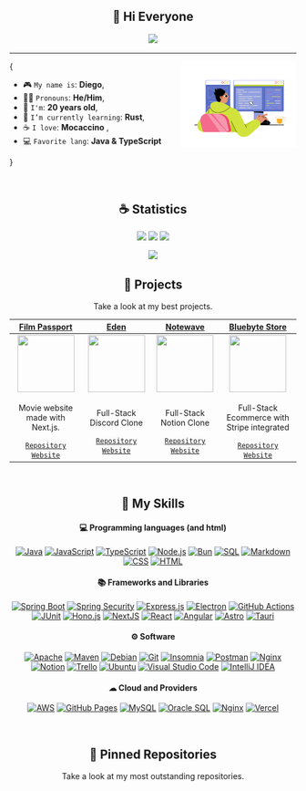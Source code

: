 <h2 align="center">👋 Hi Everyone</h2>

<p align="center">
    <img src="https://komarev.com/ghpvc/?username=Ripdiegozz&color=blue"/>
</p>

<hr/>

<img align='right' src='./assets/1.gif' width='40%'>  

{  

* 🎮 `My name is`: **Diego**,
* 👨‍💼 `Pronouns`: **He/Him**,
* 🦾 `I'm`: **20 years old**,
* 📖 `I’m currently learning`: **Rust**,
* ☕ `I love`: **Mocaccino**  ,
* 💻 `Favorite lang`: **Java & TypeScript**  

}

<br/>

<h2 align="center">☕ Statistics</h2>

<p align="center">
  <img height="50%" width="auto" src ="https://github-readme-stats.vercel.app/api?username=Ripdiegozz&show_icons=true&count_private=true&theme=material-palenight&hide_border=true&hide=issues,contribs&bg_color=00000000">
  <img height="50%" width="auto" src ="https://github-readme-stats.vercel.app/api/top-langs/?username=Ripdiegozz&layout=compact&hide_border=true&theme=material-palenight&bg_color=00000000&langs_count=6&hide=jupyter%20notebook,tex,css,php&exclude_repo=Pacman-AI">
  <img src ="https://github-readme-streak-stats.herokuapp.com?user=Ripdiegozz&theme=material-palenight&hide_border=true&background=FFFFFF00">
</p>

<p align="center">
    <img src="https://github-profile-trophy.vercel.app/?username=Ripdiegozz&theme=tokyonight"/>
</p>

<h2 align="center">🚀 Projects</h2>
<p align="center">Take a look at my best projects.</p>

| <a href="https://github.com/Ripdiegozz/FilmPassport" target="_blank">**Film Passport**</a> | <a href="https://github.com/Ripdiegozz/eden" target="_blank">**Eden**</a> | <a href="https://github.com/Ripdiegozz/Notewave" target="_blank">**Notewave**</a> | <a href="https://github.com/Ripdiegozz/BluebyteStore" target="_blank">**Bluebyte Store**</a> |
| :---: | :---: | :---: | :---: |
<img align='center' src='https://img.icons8.com/?size=100&id=46U6mq4cUDbf&format=png&color=ffffff' width="100px"  height='100px'> | <img align='center' width="100px" src='https://img.clerk.com/eyJ0eXBlIjoicHJveHkiLCJzcmMiOiJodHRwczovL2ltYWdlcy5jbGVyay5kZXYvdXBsb2FkZWQvaW1nXzJhb2R0RjlHM2RmV1llVjBIc2taVXRvSG0xRSJ9?width=200' height='100px'>  | <img align='center' src='https://notewave-lake.vercel.app/_next/image?url=%2Ffavicon-dark.ico&w=64&q=75' width="100px" height='100px'> | <img align='center' src='https://github.com/Ripdiegozz/Ripdiegozz/assets/82405377/0f3011bd-3e52-4086-80ee-fd5776e05b21?raw=true' width="100px" height='100px'> |
| <p>Movie website made with Next.js.</p> <a href="https://github.com/Ripdiegozz/FilmPassport" target="_blank">`Repository`</a> <a href="https://film-passport.netlify.app/" target="_blank">`Website`</a> | <p>Full-Stack Discord Clone</p> <a href="https://github.com/Ripdiegozz/Eden" target="_blank">`Repository`</a> <a href="https://eden-coral.vercel.app/" target="_blank">`Website`</a> | <p>Full-Stack Notion Clone</p> <a href="https://github.com/Ripdiegozz/Notewave" target="_blank">`Repository`</a> <a href="https://notewave-lake.vercel.app/" target="_blank">`Website`</a> | <p>Full-Stack Ecommerce with Stripe integrated</p> <a href="https://github.com/Ripdiegozz/BluebyteStore" target="_blank">`Repository`</a> <a href="https://bluebyte-store.vercel.app/" target="_blank">`Website`</a> |
<br/>

<h2 align="center">🌱 My Skills</h2>

<h4 align="center">💻 Programming languages (and html)</h4>

<p align="center">
<a href="https://github.com/search?q=user%3ARipdiegozz+language%3Ajava"><img alt="Java" src="https://custom-icon-badges.demolab.com/badge/Java-007396.svg?logo=java&logoColor=white"></a>
<a href="https://github.com/search?q=user%3ARipdiegozz+language%3Ajavascript"><img alt="JavaScript" src="https://img.shields.io/badge/JavaScript-F7DF1E.svg?logo=javascript&logoColor=black"></a>
<a href="https://github.com/search?q=user%3ARipdiegozz+language%3AtypeScript"><img alt="TypeScript" src="https://img.shields.io/badge/TypeScript-007ACC.svg?logo=typescript&logoColor=white"></a>
<a href="https://github.com/search?q=user%3ARipdiegozz+language%3Ajavascript"><img alt="Node.js" src="https://img.shields.io/badge/Node.js-43853D.svg?logo=node.js&logoColor=white"></a>
<a href="https://github.com/search?q=user%3ARipdiegozz+language%3Atypescript"><img alt="Bun" src="https://img.shields.io/badge/Bun-FFF.svg?logo=bun&logoColor=black"></a>
<a href="https://github.com/search?q=user%3ARipdiegozz+language%3Asql"><img alt="SQL" src="https://custom-icon-badges.demolab.com/badge/SQL-025E8C.svg?logo=database&logoColor=white"></a>
<a href="https://github.com/search?q=user%3ARipdiegozz+language%3Amarkdown"><img alt="Markdown" src="https://img.shields.io/badge/Markdown-000000.svg?logo=markdown&logoColor=white"></a>
<a href="https://github.com/search?q=user%3ARipdiegozz+language%3Acss"><img alt="CSS" src="https://img.shields.io/badge/CSS-1572B6.svg?logo=css3&logoColor=white"></a>
<a href="https://github.com/search?q=user%3ARipdiegozz+language%3Ahtml"><img alt="HTML" src="https://img.shields.io/badge/HTML-E34F26.svg?logo=html5&logoColor=white"></a>
</p>

<h4 align="center">📚 Frameworks and Libraries</h4>

<p align="center">
<a href="#"><img alt="Spring Boot" src="https://img.shields.io/badge/Spring%20Boot-25A162.svg?logo=springboot&logoColor=white"></a>
<a href="#"><img alt="Spring Security" src="https://img.shields.io/badge/Spring%20Security-25A162.svg?logo=springsecurity&logoColor=white"></a>
<a href="#"><img alt="Express.js" src="https://img.shields.io/badge/Express-404d59.svg?logo=express&logoColor=white"></a>
<a href="#"><img alt="Electron" src="https://img.shields.io/badge/Electron-20232e.svg?logo=electron&logoColor=white"></a>
<a href="#"><img alt="GitHub Actions" src="https://img.shields.io/badge/GitHub%20Actions-2671E5.svg?logo=github%20actions&logoColor=white"></a>
<a href="#"><img alt="JUnit" src="https://custom-icon-badges.demolab.com/badge/JUnit-25A162.svg?logo=check-circle&logoColor=white"></a>
<a href="#"><img alt="Hono.js" src="https://img.shields.io/badge/Hono.js-E0234E.svg?logo=hono&logoColor=white"></a>
<a href="#"><img alt="NextJS" src="https://img.shields.io/badge/NextJS-000000.svg?logo=nextdotjs&logoColor=white"></a>
<a href="#"><img alt="React" src="https://img.shields.io/badge/React-61DAFB.svg?logo=react&logoColor=black"></a>
<a href="#"><img alt="Angular" src="https://img.shields.io/badge/Angular-E0234E.svg?logo=angular&logoColor=white"></a>
<a href="#"><img alt="Astro" src="https://img.shields.io/badge/Astro.js-F05033.svg?logo=astro&logoColor=white"></a>
<a href="#"><img alt="Tauri" src="https://img.shields.io/badge/Tauri-24C8DB.svg?logo=tauri&logoColor=white"></a>
</p>

<h4 align="center">⚙ Software</h4>

<p align="center">
<a href="#"><img alt="Apache" src="https://img.shields.io/badge/Apache-D22128.svg?logo=apache&logoColor=white"></a>
<a href="#"><img alt="Maven" src="https://img.shields.io/badge/Apache_Maven-C71A36.svg?logo=apache-maven&logoColor=white"></a>
<a href="#"><img alt="Debian" src="https://img.shields.io/badge/Debian-A81D33.svg?logo=debian&logoColor=white"></a>
<a href="#"><img alt="Git" src="https://img.shields.io/badge/Git-F05033.svg?logo=git&logoColor=white"></a>
<a href="#"><img alt="Insomnia" src="https://img.shields.io/badge/Insomnia-4000BF.svg?logo=insomnia&logoColor=white"></a>
<a href="#"><img alt="Postman" src="https://img.shields.io/badge/Postman-E95420.svg?logo=postman&logoColor=white"></a>
<a href="#"><img alt="Nginx" src="https://img.shields.io/badge/Nginx-009639.svg?logo=nginx&logoColor=white"></a>
<a href="#"><img alt="Notion" src="https://img.shields.io/badge/Notion-010101.svg?logo=notion&logoColor=white"></a>
<a href="#"><img alt="Trello" src="https://img.shields.io/badge/Trello-0052CC.svg?logo=trello&logoColor=white"></a>
<a href="#"><img alt="Ubuntu" src="https://img.shields.io/badge/Ubuntu-E95420.svg?logo=ubuntu&logoColor=white"></a>
<a href="#"><img alt="Visual Studio Code" src="https://img.shields.io/badge/Visual%20Studio%20Code-0078d7.svg?logo=visual-studio-code&logoColor=white"></a>
<a href="#"><img alt="IntelliJ IDEA" src="https://img.shields.io/badge/IntelliJ%20IDEA-7000BF.svg?logo=intellijidea&logoColor=white"></a>
</p>

<h4 align="center">☁ Cloud and Providers</h4>

<p align="center">
<a href="#"><img alt="AWS" src="https://img.shields.io/badge/AWS-232F3E.svg?logo=amazonwebservices&logoColor=white"></a>
<a href="#"><img alt="GitHub Pages" src="https://img.shields.io/badge/GitHub%20Pages-327FC7.svg?logo=github&logoColor=white"></a>
<a href="#"><img alt="MySQL" src="https://img.shields.io/badge/MySQL-00f.svg?logo=mysql&logoColor=white"></a>
<a href="#"><img alt="Oracle SQL" src="https://img.shields.io/badge/Oracle%20SQL-E0234E.svg?logo=oracle&logoColor=white"></a>
<a href="#"><img alt="Nginx" src="https://img.shields.io/badge/Nginx-009639.svg?logo=nginx&logoColor=white"></a>
<a href="#"><img alt="Vercel" src="https://img.shields.io/badge/Vercel-000000.svg?logo=vercel&logoColor=white"></a>
</p>

<br/>

<h2 align="center">📌 Pinned Repositories</h2>
<p align="center">Take a look at my most outstanding repositories.</p>
